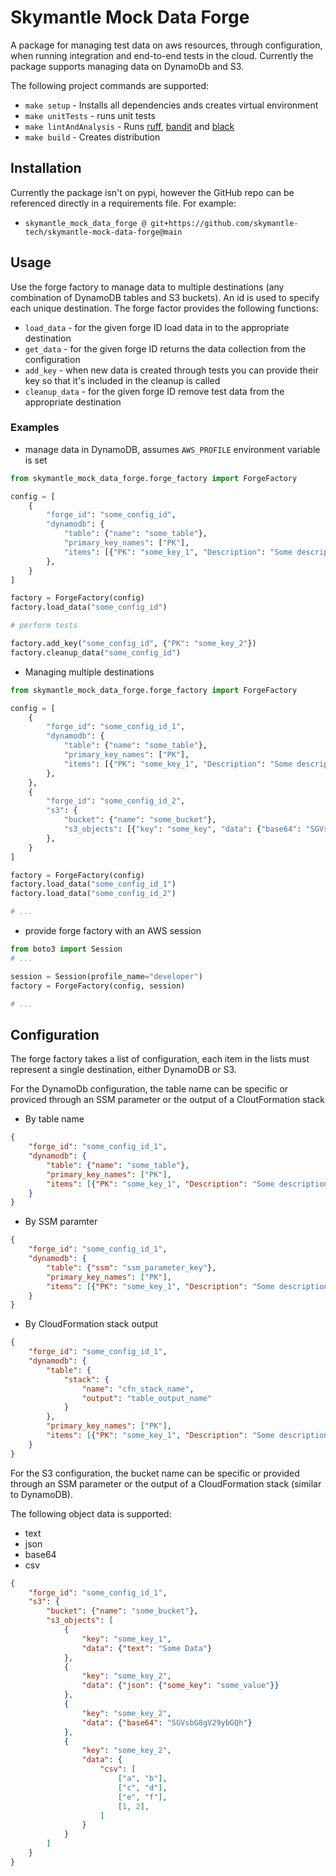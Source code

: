 # Skymantle Mock Data Forge

A package for managing test data on aws resources, through configuration, when running integration and end-to-end tests in the cloud. Currently the package supports managing data on DynamoDb and S3.

The following project commands are supported:
- `make setup` - Installs all dependencies ands creates virtual environment
- `make unitTests` - runs unit tests
- `make lintAndAnalysis` - Runs [ruff](https://github.com/astral-sh/ruff), [bandit](https://github.com/PyCQA/bandit) and [black](https://github.com/psf/black)
- `make build` - Creates distribution

## Installation

Currently the package isn't on pypi, however the GitHub repo can be referenced directly in a requirements file.  For example:
- `skymantle_mock_data_forge @ git+https://github.com/skymantle-tech/skymantle-mock-data-forge@main`

## Usage

Use the forge factory to manage data to multiple destinations (any combination of DynamoDB tables and S3 buckets). An id is used to specify each unique destination. The forge factor provides the following functions:

- `load_data` - for the given forge ID load data in to the appropriate destination
- `get_data` - for the given forge ID returns the data collection from the configuration
- `add_key` - when new data is created through tests you can provide their key so that it's included in the cleanup is called
- `cleanup_data` - for the given forge ID remove test data from the appropriate destination

### Examples

- manage data in DynamoDB, assumes `AWS_PROFILE` environment variable is set

```python
from skymantle_mock_data_forge.forge_factory import ForgeFactory

config = [
    {
        "forge_id": "some_config_id",
        "dynamodb": {
            "table": {"name": "some_table"},
            "primary_key_names": ["PK"],
            "items": [{"PK": "some_key_1", "Description": "Some description 1"}],
        },
    }
]

factory = ForgeFactory(config)
factory.load_data("some_config_id")

# perform tests

factory.add_key("some_config_id", {"PK": "some_key_2"})
factory.cleanup_data("some_config_id")
```

- Managing multiple destinations

```python
from skymantle_mock_data_forge.forge_factory import ForgeFactory

config = [
    {
        "forge_id": "some_config_id_1",
        "dynamodb": {
            "table": {"name": "some_table"},
            "primary_key_names": ["PK"],
            "items": [{"PK": "some_key_1", "Description": "Some description 1"}],
        },
    },
    {
        "forge_id": "some_config_id_2",
        "s3": {
            "bucket": {"name": "some_bucket"},
            "s3_objects": [{"key": "some_key", "data": {"base64": "SGVsbG8gV29ybGQh"}}],
        },
    }
]

factory = ForgeFactory(config)
factory.load_data("some_config_id_1")
factory.load_data("some_config_id_2")

# ...
```

- provide forge factory with an AWS session

```python
from boto3 import Session
# ...

session = Session(profile_name="developer")
factory = ForgeFactory(config, session)

# ...
```

## Configuration

The forge factory takes a list of configuration, each item in the lists must represent a single destination, either DynamoDB or S3.

For the DynamoDb configuration, the table name can be specific or  proviced through an SSM parameter or the output of a CloutFormation stack

- By table name

```json
{
    "forge_id": "some_config_id_1",
    "dynamodb": {
        "table": {"name": "some_table"},
        "primary_key_names": ["PK"],
        "items": [{"PK": "some_key_1", "Description": "Some description 1"}]
    }
}
```

- By SSM paramter

```json
{
    "forge_id": "some_config_id_1",
    "dynamodb": {
        "table": {"ssm": "ssm_parameter_key"},
        "primary_key_names": ["PK"],
        "items": [{"PK": "some_key_1", "Description": "Some description 1"}]
    }
}
```

- By CloudFormation stack output

```json
{
    "forge_id": "some_config_id_1",
    "dynamodb": {
        "table": {
            "stack": {
                "name": "cfn_stack_name",
                "output": "table_output_name"
            }
        },
        "primary_key_names": ["PK"],
        "items": [{"PK": "some_key_1", "Description": "Some description 1"}]
    }
}
```


For the S3 configuration, the bucket name can be specific or  provided through an SSM parameter or the output of a CloudFormation stack (similar to DynamoDB). 

The following object data is supported:
- text
- json
- base64
- csv

```json
{
    "forge_id": "some_config_id_1",
    "s3": {
        "bucket": {"name": "some_bucket"},
        "s3_objects": [
            {
                "key": "some_key_1", 
                "data": {"text": "Some Data"}
            },
            {
                "key": "some_key_2", 
                "data": {"json": {"some_key": "some_value"}}
            },
            {
                "key": "some_key_2", 
                "data": {"base64": "SGVsbG8gV29ybGQh"}
            },
            {
                "key": "some_key_2", 
                "data": {
                    "csv": [
                        ["a", "b"],
                        ["c", "d"],
                        ["e", "f"],
                        [1, 2],
                    ]
                }
            }
        ]
    }
}
```